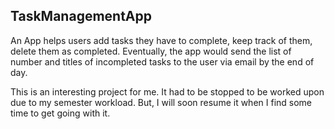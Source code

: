 ## TaskManagementApp

An App helps users add tasks they have to complete, keep track of them, delete them as completed.
Eventually, the app would send the list of number and titles of incompleted tasks to the user via email by the end of day.

This is an interesting project for me. It had to be stopped to be worked upon due to my semester workload. But, I will soon resume it when I find some time to get going with it.
